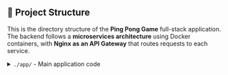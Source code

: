 ## 📁 Project Structure

This is the directory structure of the **Ping Pong Game** full-stack application.  
The backend follows a **microservices architecture** using Docker containers, with **Nginx as an API Gateway** that routes requests to each service.

<details>
<summary><code>./app/</code> - Main application code</summary>

```bash
app/
├── docker-compose.yml         # Docker Compose configuration
├── getaway/                   # API Gateway using Nginx
│   ├── Dockerfile             # Gateway Dockerfile
│   ├── index.html             # Static landing page
│   └── nginx/                 
│       ├── default.conf       # Nginx site configuration
│       └── nginx.conf         # Main Nginx configuration
└── services/                  # Microservices
    ├── game/                  # Game service
    │   ├── Dockerfile
    │   ├── game_service.js
    │   ├── package.json
    │   └── package-lock.json
    └── user/                  # User service
        ├── Dockerfile
        ├── user_service.js
        ├── package.json
        └── package-lock.json
